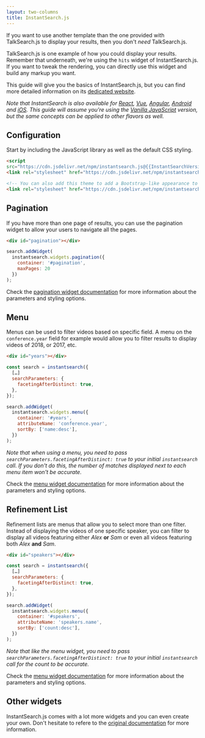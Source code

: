 ```yaml
---
layout: two-columns
title: InstantSearch.js
---
```


If you want to use another template than the one provided with TalkSearch.js to
display your results, then you don't _need_ TalkSearch.js.

TalkSearch.js is one example of how you could display your results. Remember
that underneath, we're using the `hits` widget of InstantSearch.js. If you want
to tweak the rendering, you can directly use this widget and build any markup
you want.

This guide will give you the basics of InstantSearch.js, but you can find more
detailed information on its [dedicated website][1].

_Note that InstantSearch is also available for [React][2], [Vue][3],
[Angular][4], [Android][5] and [iOS][6]. This guide will assume you're using the
[Vanilla JavaScript][7] version, but the same concepts can be applied to other
flavors as well._

## Configuration

Start by including the JavaScript library as well as the default CSS styling.

```html
<script
src="https://cdn.jsdelivr.net/npm/instantsearch.js@{{InstantSearchVersion}}"></script>
<link rel="stylesheet" href="https://cdn.jsdelivr.net/npm/instantsearch.js@{{InstantSearchVersion}}/dist/instantsearch.min.css">

<!-- You can also add this theme to add a Bootstrap-like appearance to your widgets. -->
<link rel="stylesheet" href="https://cdn.jsdelivr.net/npm/instantsearch.js@{{InstantSearchVersion}}/dist/instantsearch-theme-algolia.min.css">
```

## Pagination

If you have more than one page of results, you can use the pagination widget to
allow your users to navigate all the pages.

```html
<div id="pagination"></div>
```
```javascript
search.addWidget(
  instantsearch.widgets.pagination({
    container: '#pagination',
    maxPages: 20
  })
);
```

Check the [pagination widget documentation][8] for more information about the
parameters and styling options.

## Menu

Menus can be used to filter videos based on specific field. A menu on the
`conference.year` field for example would allow you to filter results to display
videos of 2018, or 2017, etc.

```html
<div id="years"></div>
```
```javascript
const search = instantsearch({
  […]
  searchParameters: {
    facetingAfterDistinct: true,
  },
});

search.addWidget(
  instantsearch.widgets.menu({
    container: '#years',
    attributeName: 'conference.year',
    sortBy: ['name:desc'],
  })
);
```

_Note that when using a menu, you need to pass
`searchParameters.facetingAfterDistinct: true` to your initial `instantsearch`
call. If you don't do this, the number of matches displayed next to each menu
item won't be accurate._

Check the [menu widget documentation][9] for more information about the
parameters and styling options.

## Refinement List

Refinement lists are menus that allow you to select more than one filter.
Instead of displaying the videos of one specific speaker, you can filter to
display all videos featuring either _Alex_ __or__ _Sam_ or even all videos
featuring both _Alex_ __and__ _Sam_.

```html
<div id="speakers"></div>
```
```javascript
const search = instantsearch({
  […]
  searchParameters: {
    facetingAfterDistinct: true,
  },
});

search.addWidget(
  instantsearch.widgets.menu({
    container: '#speakers',
    attributeName: 'speakers.name',
    sortBy: ['count:desc'],
  })
);
```

_Note that like the menu widget, you need to pass
`searchParameters.facetingAfterDistinct: true` to your initial `instantsearch`
call for the count to be accurate._

Check the [menu widget documentation][10] for more information about the
parameters and styling options.

## Other widgets

InstantSearch.js comes with a lot more widgets and you can even create your own.
Don't hesitate to refere to the [original documentation][11] for more information.


[1]: https://community.algolia.com/instantsearch.js/
[2]: https://community.algolia.com/react-instantsearch/
[3]: https://community.algolia.com/vue-instantsearch/
[4]: https://community.algolia.com/angular-instantsearch/
[5]: https://community.algolia.com/instantsearch-android/
[6]: https://community.algolia.com/instantsearch-ios/
[7]: https://community.algolia.com/instantsearch.js/
[8]: https://community.algolia.com/instantsearch.js/v2/widgets/pagination.html
[9]: https://community.algolia.com/instantsearch.js/v2/widgets/menu.html
[10]: https://community.algolia.com/instantsearch.js/v2/widgets/refinementList.html
[11]: https://community.algolia.com/instantsearch.js/v2/getting-started.html
